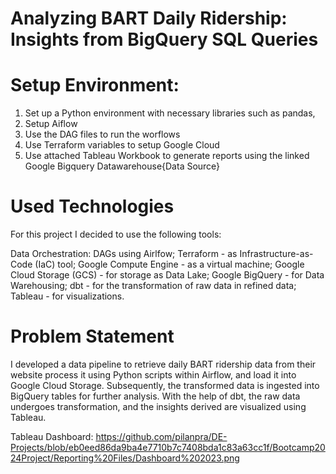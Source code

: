 # Analyzing BART Daily Ridership: Insights from BigQuery SQL Queries

# Setup Environment: 

1. Set up a Python environment with necessary libraries such as pandas, 
2. Setup Aiflow 
3. Use the DAG files to run the worflows
4. Use Terraform variables to setup Google Cloud
5. Use attached Tableau Workbook to generate reports using the linked Google Bigquery Datawarehouse{Data Source} 

# Used Technologies 

For this project I decided to use the following tools:

Data Orchestration: DAGs using Airlfow;
Terraform - as Infrastructure-as-Code (IaC) tool;
Google Compute Engine - as a virtual machine;
Google Cloud Storage (GCS) - for storage as Data Lake;
Google BigQuery - for Data Warehousing;
dbt - for the transformation of raw data in refined data;
Tableau - for visualizations.

# Problem Statement
I developed a data pipeline to retrieve daily BART ridership data from their website
process it using Python scripts within Airflow, and load it into Google Cloud Storage.
Subsequently, the transformed data is ingested into BigQuery tables for further analysis. 
With the help of dbt, the raw data undergoes transformation, 
and the insights derived are visualized using Tableau.


Tableau Dashboard:
https://github.com/pilanpra/DE-Projects/blob/eb0eed86da9ba4e7710b7c7408bda1c83a63cc1f/Bootcamp2024Project/Reporting%20Files/Dashboard%202023.png
